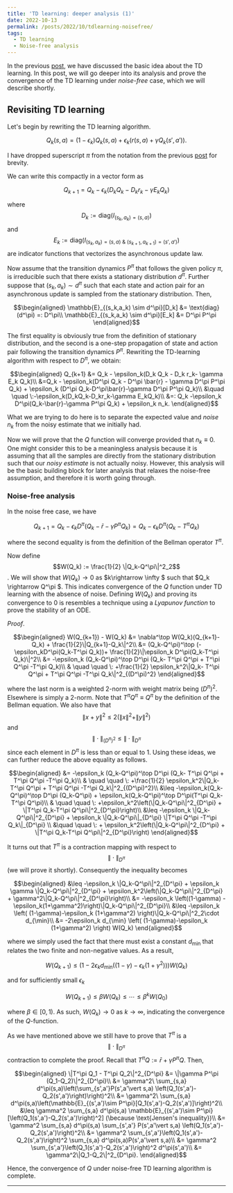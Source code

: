 ```yaml
---
title: 'TD learning: deeper analysis (1)'
date: 2022-10-13
permalink: /posts/2022/10/tdlearning-noisefree/
tags:
  - TD learning
  - Noise-free analysis
---
```

<script type="text/javascript" async
  src="https://cdn.mathjax.org/mathjax/latest/MathJax.js?config=TeX-MML-AM_CHTML">
</script>
In the previous [post](https://mnjnsng.github.io/posts/2022/09/tdlearning/), we have discussed the basic idea about the TD learning. In this post, we will go deeper into its analysis and prove the convergence of the TD learning under *noise-free* case, which we will describe shortly.

## Revisiting TD learning

Let's begin by rewriting the TD learning algorithm.

$$Q_k(s,a) = (1-\epsilon_k)Q_k(s,a) + \epsilon_k(r(s,a) + \gamma Q_k(s',a')).$$

I have dropped superscript $\pi$ from the notation from the previous [post](https://mnjnsng.github.io/posts/2022/09/tdlearning/) for brevity.

We can write this compactly in a vector form as

$$Q_{k+1} = Q_k - \epsilon_k(D_k Q_k - D_k r_k- \gamma E_k Q_k)$$

where $$D_k := \text{diag}(I_{(s_k,a_k) = (s,a)})$$ and $$E_k := \text{diag}(I_{(s_k,a_k) = (s,a)\: \&\:(s_{k+1},a_{k+1}) = (s',a')})$$ are indicator functions that vectorizes the asynchronous update law.

Now assume that the transition dynamics $P^\pi$ that follows the given policy $\pi$, is irreducible such that there exists a stationary distribution $d^\pi$. Further suppose that $(s_k,a_k) \sim d^\pi$ such that each state and action pair for an asynchronous update is sampled from the stationary distribution. Then,

$$\begin{aligned}
\mathbb{E}_{(s_k,a_k) \sim d^\pi}[D_k] &= \text{diag}(d^\pi) =: D^\pi\\
\mathbb{E}_{(s_k,a_k) \sim d^\pi}[E_k] &= D^\pi P^\pi
\end{aligned}$$

The first equality is obviously true from the definition of stationary distribution, and the second is a one-step propagation of state and action pair following the transition dynamics $P^\pi$. Rewriting the TD-learning algorithm with respect to $D^\pi$, we obtain:

$$\begin{aligned}
Q_{k+1} &= Q_k - \epsilon_k(D_k Q_k - D_k r_k- \gamma E_k Q_k)\\
&=Q_k - \epsilon_k(D^\pi Q_k - D^\pi \bar{r} - \gamma D^\pi P^\pi Q_k) + \epsilon_k (D^\pi Q_k-D^\pi\bar{r}-\gamma D^\pi P^\pi Q_k)\\
&\quad \quad \:-\epsilon_k(D_kQ_k-D_kr_k-\gamma E_kQ_k)\\
&=: Q_k -\epsilon_k D^\pi(Q_k-\bar{r}-\gamma P^\pi Q_k) + \epsilon_k n_k.
\end{aligned}$$

What we are trying to do here is to separate the expected value and *noise* $n_k$ from the noisy estimate that we initially had.

Now we will prove that the $Q$ function will converge provided that $n_k\equiv 0$. One might consider this to be a meaningless analysis because it is assuming that all the samples are directly from the stationary distribution such that our *noisy estimate* is not actually noisy. However, this analysis will be the basic building block for later analysis that relaxes the noise-free assumption, and therefore it is worth going through.

### Noise-free analysis

In the noise free case, we have

$$Q_{k+1} =  Q_k -\epsilon_k D^\pi(Q_k-\bar{r}-\gamma P^\pi Q_k) = Q_k - \epsilon_k D^\pi(Q_k- T^\pi Q_k)$$

where the second equality is from the definition of the Bellman operator $T^\pi$.

Now define $$W(Q_k) := \frac{1}{2} \|Q_k-Q^\pi\|^2_2$$. We will show that $W(Q_k)\rightarrow 0$ as $k\rightarrow \infty $ such that $Q_k \rightarrow Q^\pi $. This indicates convergence of the $Q$ function under TD learning with the absence of noise. Defining $W(Q_k)$ and proving its convergence to $0$ is resembles a technique using a *Lyapunov function* to prove the stability of an ODE.

*Proof*.

$$\begin{aligned}
W(Q_{k+1}) - W(Q_k) &= \nabla^\top W(Q_k)(Q_{k+1}-Q_k) + \frac{1}{2}\|Q_{k+1}-Q_k\|^2\\
&= (Q_k-Q^\pi)^\top (-\epsilon_kD^\pi(Q_k-T^\pi Q_k))+ \frac{1}{2}\|\epsilon_k D^\pi(Q_k-T^\pi Q_k)\|^2\\
&= -\epsilon_k (Q_k-Q^\pi)^\top D^\pi (Q_k- T^\pi Q^\pi + T^\pi Q^\pi -T^\pi Q_k)\\
& \quad \quad \: +\frac{1}{2} \epsilon_k^2\|Q_k- T^\pi Q^\pi + T^\pi Q^\pi -T^\pi Q_k\|^2_{(D^\pi)^2}
\end{aligned}$$

where the last norm is a weighted 2-norm with weight matrix being $(D^\pi)^2$. Elsewhere is simply a 2-norm. Note that $T^\pi Q^\pi \equiv Q^\pi$ by the definition of the Bellman equation. We also have that  $$\| x+y \|^2 \leq 2( \| x \|^2+ \|y\|^2)$$ and $$\| \cdot \|_{(D^\pi)^2} \leq \| \cdot \|_{D^\pi}$$ since each element in $D^\pi$ is less than or equal to 1. Using these ideas, we can further reduce the above equality as follows.

$$\begin{aligned}
&= -\epsilon_k (Q_k-Q^\pi)^\top D^\pi (Q_k- T^\pi Q^\pi + T^\pi Q^\pi -T^\pi Q_k)\\
& \quad \quad \: +\frac{1}{2} \epsilon_k^2\|Q_k- T^\pi Q^\pi + T^\pi Q^\pi -T^\pi Q_k\|^2_{(D^\pi)^2}\\
&\leq -\epsilon_k(Q_k-Q^\pi)^\top D^\pi (Q_k-Q^\pi) + \epsilon_k(Q_k-Q^\pi)^\top D^\pi(T^\pi Q_k-T^\pi Q^\pi)\\
& \quad \quad \: +\epsilon_k^2\left(\|Q_k-Q^\pi\|^2_{D^\pi} + \|T^\pi Q_k-T^\pi Q^\pi\|^2_{D^\pi}\right)\\
&\leq -\epsilon_k \|Q_k-Q^\pi\|^2_{D^\pi} + \epsilon_k \|Q_k-Q^\pi\|_{D^\pi} \|T^\pi Q^\pi -T^\pi Q_k\|_{D^\pi} \\
&\quad \quad \: + \epsilon_k^2\left(\|Q_k-Q^\pi\|^2_{D^\pi} + \|T^\pi Q_k-T^\pi Q^\pi\|^2_{D^\pi}\right)
\end{aligned}$$

It turns out that $T^\pi$ is a contraction mapping with respect to $$\|\cdot\|_{D^\pi}$$ (we will prove it shortly). Consequently the inequality becomes

$$\begin{aligned}
&\leq -\epsilon_k \|Q_k-Q^\pi\|^2_{D^\pi} + \epsilon_k \gamma \|Q_k-Q^\pi\|^2_{D^\pi} + \epsilon_k^2\left(\|Q_k-Q^\pi\|^2_{D^\pi} + \gamma^2\|Q_k-Q^\pi\|^2_{D^\pi}\right)\\
&= -\epsilon_k \left((1-\gamma) - \epsilon_k(1+\gamma^2)\right)\|Q_k-Q^\pi\|^2_{D^\pi}\\
&\leq -\epsilon_k \left( (1-\gamma)-\epsilon_k (1+\gamma^2) \right)\|Q_k-Q^\pi\|^2_2\cdot d_{\min}\\
&= -2\epsilon_k d_{\min} \left( (1-\gamma)-\epsilon_k (1+\gamma^2) \right) W(Q_k)
\end{aligned}$$

where we simply used the fact that there must exist a constant $d_{\min}$ that relates the two finite and non-negative values. As a result,

$$ W(Q_{k+1})\leq \left(1-2\epsilon_k d_{\min} \left( (1-\gamma)-\epsilon_k (1+\gamma^2) \right)\right)W(Q_k) $$

and for sufficiently small $\epsilon_k$

$$W(Q_{k+1})\leq \beta W(Q_k) \leq \cdots \leq \beta^kW(Q_0)$$

where $\beta \in [0,1)$. As such, $W(Q_k)\rightarrow 0$ as $k\rightarrow \infty$, indicating the convergence of the $Q$-function.

As we have mentioned above we still have to prove that $T^\pi$ is a $$\|\cdot\|_{D^\pi}$$ contraction to complete the proof. Recall that $T^\pi Q := \bar{r}+\gamma P^\pi Q$. Then,

$$\begin{aligned}
\|T^\pi Q_1 - T^\pi Q_2\|^2_{D^\pi} &= \|\gamma P^\pi (Q_1-Q_2)\|^2_{D^\pi}\\
&= \gamma^2\ \sum_{s,a} d^\pi(s,a)\left(\sum_{s',a'}P(s',a'\vert s,a) \left(Q_1(s',a')-Q_2(s',a')\right)\right)^2\\
&= \gamma^2\ \sum_{s,a} d^\pi(s,a)\left(\mathbb{E}_{(s',a')\sim P^\pi}[Q_1(s',a')-Q_2(s',a')]\right)^2\\
&\leq \gamma^2 \sum_{s,a} d^\pi(s,a) \mathbb{E}_{(s',a')\sim P^\pi} [\left(Q_1(s',a')-Q_2(s',a')\right)^2] (\because \text{Jensen's inequality})\\
&= \gamma^2 \sum_{s,a} d^\pi(s,a) \sum_{s',a'} P(s',a'\vert s,a) \left(Q_1(s',a')-Q_2(s',a')\right)^2\\
&= \gamma^2 \sum_{s',a'}\left(Q_1(s',a')-Q_2(s',a')\right)^2 \sum_{s,a} d^\pi(s,a)P(s',a'\vert s,a)\\
&= \gamma^2 \sum_{s',a'}\left(Q_1(s',a')-Q_2(s',a')\right)^2 d^\pi(s',a')\\
&= \gamma^2\|Q_1-Q_2\|^2_{D^\pi}.
\end{aligned}$$

Hence, the convergence of $Q$ under noise-free TD learning algorithm is complete.

-----
